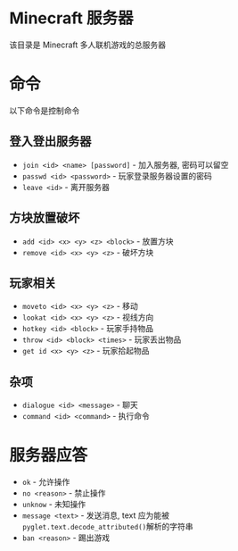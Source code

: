 # Minecraft 服务器
该目录是 Minecraft 多人联机游戏的总服务器

# 命令
以下命令是控制命令

## 登入登出服务器
- `join <id> <name> [password]` - 加入服务器, 密码可以留空
- `passwd <id> <password>` - 玩家登录服务器设置的密码
- `leave <id>` - 离开服务器

## 方块放置破坏
- `add <id> <x> <y> <z> <block>` - 放置方块
- `remove <id> <x> <y> <z>` - 破坏方块

## 玩家相关
- `moveto <id> <x> <y> <z>` - 移动
- `lookat <id> <x> <y> <z>` - 视线方向
- `hotkey <id> <block>` - 玩家手持物品
- `throw <id> <block> <times>` - 玩家丢出物品
- `get id <x> <y> <z>` - 玩家拾起物品

## 杂项
- `dialogue <id> <message>` - 聊天
- `command <id> <command>` - 执行命令

# 服务器应答
- `ok` - 允许操作
- `no <reason>` - 禁止操作
- `unknow` - 未知操作
- `message <text>` - 发送消息, text 应为能被`pyglet.text.decode_attributed()`解析的字符串
- `ban <reason>` - 踢出游戏
